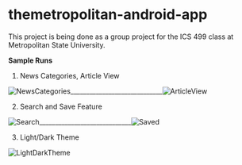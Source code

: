 # themetropolitan-android-app
This project is being done as a group project for the ICS 499 class at Metropolitan State University. 

<b> Sample Runs </b>
1. News Categories, Article View

![NewsCategories](https://user-images.githubusercontent.com/35808377/57184998-c4a17000-6e89-11e9-976b-a4f95bca535c.gif)_____________________________![ArticleView](https://user-images.githubusercontent.com/35808377/57185023-1ba74500-6e8a-11e9-856a-95a64b241157.gif)



2. Search and Save Feature

![Search](https://user-images.githubusercontent.com/35808377/57185130-99b81b80-6e8b-11e9-9e23-5af27c778230.gif)_____________________________![Saved](https://user-images.githubusercontent.com/35808377/57185160-07644780-6e8c-11e9-9648-63134a84934d.gif)



3. Light/Dark Theme


![LightDarkTheme](https://user-images.githubusercontent.com/35808377/57185224-1b5c7900-6e8d-11e9-8a39-e291334113b7.gif)

